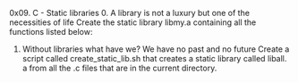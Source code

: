 0x09. C - Static libraries
0. A library is not a luxury but one of the necessities of life
Create the static library libmy.a containing all the functions listed below:

1. Without libraries what have we? We have no past and no future
Create a script called create_static_lib.sh that creates a static library called liball.
a from all the .c files that are in the current directory.
